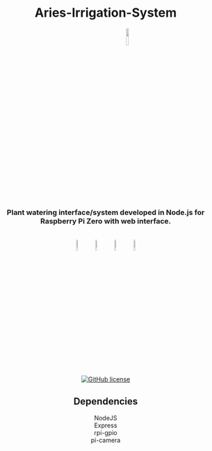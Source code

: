 <div align="center">
 <h1>Aries-Irrigation-System</h1>
 <img src="https://user-images.githubusercontent.com/55529237/138548986-d804a1ee-8315-4212-80a7-cd77517caa5d.png" align="center" width="10%" style="max-width: 100%;margin-left: 100px;"></img>
<h3><b>Plant watering interface/system developed in Node.js for Raspberry Pi Zero with web interface.</b></h3>
<br>
 <img src="https://user-images.githubusercontent.com/55529237/138312725-f9512b71-ddfb-4771-82de-d3dcaaf6f403.png" width="8%" ></img> 
 <img src="https://user-images.githubusercontent.com/55529237/138305353-178f1c71-1715-40e5-b720-50a863bacccc.png" width="8%" ></img>
 <img src="https://user-images.githubusercontent.com/55529237/138307534-48783f4c-c0af-49e0-8c09-53b7597f931c.png" width="8%" ></img>
 <img src="https://user-images.githubusercontent.com/55529237/138309405-d9989515-14a6-4093-a3e2-754e9629cad1.png" width="8%" ></img> 
 <br>
<a href="https://github.com/Abhirup27/Aries-Irrigation-System/blob/main/LICENSE" style="max-width: 100%;margin: 10px;"><img alt="GitHub license" src="https://img.shields.io/github/license/Abhirup27/Aries-Irrigation-System?style=for-the-badge"></a>
<h2>Dependencies</h2>
NodeJS
<br>
Express
<br>
rpi-gpio
<br>
pi-camera
 </div>
